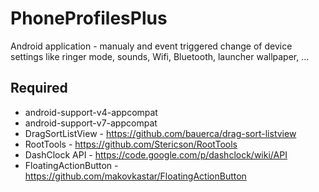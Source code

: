 PhoneProfilesPlus
=================

Android application - manualy and event triggered change of device settings like ringer mode, sounds, Wifi, Bluetooth, launcher wallpaper, ...

Required
--------

- android-support-v4-appcompat
- android-support-v7-appcompat
- DragSortListView - https://github.com/bauerca/drag-sort-listview
- RootTools - https://github.com/Stericson/RootTools
- DashClock API - https://code.google.com/p/dashclock/wiki/API
- FloatingActionButton - https://github.com/makovkastar/FloatingActionButton

